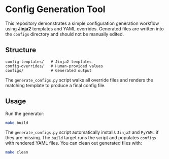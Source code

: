 # Config Generation Tool

This repository demonstrates a simple configuration generation workflow using **Jinja2** templates and YAML overrides. Generated files are written into the `configs` directory and should not be manually edited.

## Structure
```
config-templates/   # Jinja2 templates
config-overrides/   # Human-provided values
configs/            # Generated output
```

The `generate_configs.py` script walks all override files and renders the matching template to produce a final config file.

## Usage
Run the generator:
```bash
make build
```
The `generate_configs.py` script automatically installs `Jinja2` and `PyYAML` if they
are missing. The `build` target runs the script and populates `configs` with rendered YAML files.
You can clean out generated files with:
```bash
make clean
```
